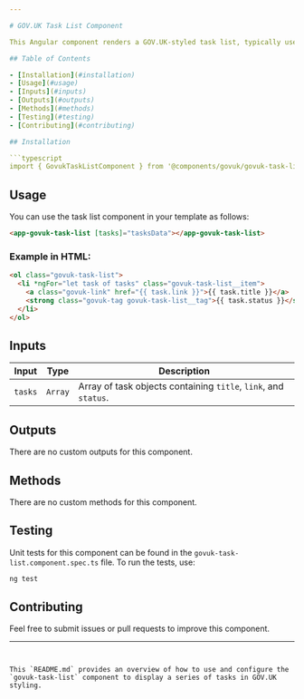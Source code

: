 ```yaml
---

# GOV.UK Task List Component

This Angular component renders a GOV.UK-styled task list, typically used to display a set of steps or tasks that users need to complete.

## Table of Contents

- [Installation](#installation)
- [Usage](#usage)
- [Inputs](#inputs)
- [Outputs](#outputs)
- [Methods](#methods)
- [Testing](#testing)
- [Contributing](#contributing)

## Installation

```typescript
import { GovukTaskListComponent } from '@components/govuk/govuk-task-list/govuk-task-list.component';
```

## Usage

You can use the task list component in your template as follows:

```html
<app-govuk-task-list [tasks]="tasksData"></app-govuk-task-list>
```

### Example in HTML:

```html
<ol class="govuk-task-list">
  <li *ngFor="let task of tasks" class="govuk-task-list__item">
    <a class="govuk-link" href="{{ task.link }}">{{ task.title }}</a>
    <strong class="govuk-tag govuk-task-list__tag">{{ task.status }}</strong>
  </li>
</ol>
```

## Inputs

| Input   | Type    | Description                                                     |
| ------- | ------- | --------------------------------------------------------------- |
| `tasks` | `Array` | Array of task objects containing `title`, `link`, and `status`. |

## Outputs

There are no custom outputs for this component.

## Methods

There are no custom methods for this component.

## Testing

Unit tests for this component can be found in the `govuk-task-list.component.spec.ts` file. To run the tests, use:

```bash
ng test
```

## Contributing

Feel free to submit issues or pull requests to improve this component.

---
```


This `README.md` provides an overview of how to use and configure the `govuk-task-list` component to display a series of tasks in GOV.UK styling.

